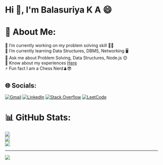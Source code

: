<h1>Hi 👋, I'm Balasuriya K A 😄</h1>

# 💫 About Me:
🔭 I’m currently working on my problem solving skill 👨‍💻<br>🌱 I’m currently learning Data Structures, DBMS, Networking 🖥<br>💬 Ask me about Problem Solving, Data Structures, Node.js 😊<br>📄 Know about my experiences <a href="https://drive.google.com/file/d/1j7CEWMAUNoHZAdoaQXpzR_X6OZWSZJTu/view"> Here </a><br>⚡ Fun fact I am a Chess Nerd♟😎

## 🌐 Socials:
[![Gmail](https://img.shields.io/badge/-Mail-white?logo=gmail&logoColor=red)](mailto:balasuriyaka29@gmail.com) [![LinkedIn](https://img.shields.io/badge/LinkedIn-%230077B5.svg?logo=linkedin&logoColor=white)](https://linkedin.com/in/balasuriya-k-a-0679b621a) [![Stack Overflow](https://img.shields.io/badge/-Stackoverflow-FE7A16?logo=stack-overflow&logoColor=white)](https://stackoverflow.com/users/19653349) [![LeetCode](https://img.shields.io/badge/-Leetcode-000000?logo=leetcode&logoColor=FFA116)](https://leetcode.com/balasuriya29/)

# 📊 GitHub Stats:
![](https://github-readme-stats.vercel.app/api?username=BALASURIYA29&theme=dark&hide_border=false&include_all_commits=false&count_private=false)<br/>
![](https://github-readme-streak-stats.herokuapp.com/?user=BALASURIYA29&theme=dark&hide_border=false)<br/>
![](https://github-readme-stats.vercel.app/api/top-langs/?username=BALASURIYA29&theme=dark&hide_border=false&include_all_commits=false&count_private=false&layout=compact)

---
[![](https://visitcount.itsvg.in/api?id=Balasuriya29&icon=0&color=0)](https://visitcount.itsvg.in)
